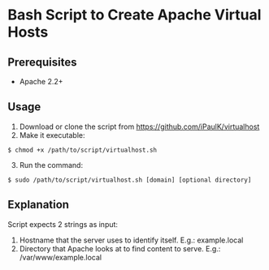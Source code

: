 Bash Script to Create Apache Virtual Hosts
==========================================

## Prerequisites
- Apache 2.2+

## Usage

1. Download or clone the script from https://github.com/iPaulK/virtualhost
2. Make it executable:

```
$ chmod +x /path/to/script/virtualhost.sh
```

3. Run the command:

```
$ sudo /path/to/script/virtualhost.sh [domain] [optional directory]
```

## Explanation

Script expects 2 strings as input:

1. Hostname that the server uses to identify itself. E.g.: example.local
2. Directory that Apache looks at to find content to serve. E.g.: /var/www/example.local